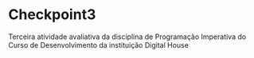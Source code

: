 # Checkpoint3
Terceira atividade avaliativa da disciplina de Programação Imperativa do Curso de Desenvolvimento da instituição Digital House
